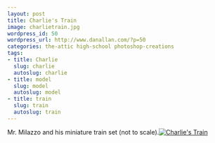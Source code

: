 ```yaml
---
layout: post
title: Charlie's Train
image: charlietrain.jpg
wordpress_id: 50
wordpress_url: http://www.danallan.com/?p=50
categories: the-attic high-school photoshop-creations
tags:
- title: Charlie
  slug: charlie
  autoslug: charlie
- title: model
  slug: model
  autoslug: model
- title: train
  slug: train
  autoslug: train
---
```

Mr. Milazzo and his miniature train set (not to scale).[![](http://www.danallan.com/wp-content/uploads/2008/08/charlietrain.jpg "Charlie\'s Train")](http://www.danallan.com/wp-content/uploads/2008/08/charlietrain.jpg)
